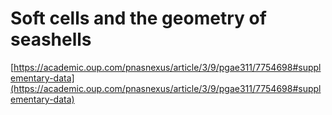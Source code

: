 # Soft cells and the geometry of seashells

[https://academic.oup.com/pnasnexus/article/3/9/pgae311/7754698#supplementary-data](https://academic.oup.com/pnasnexus/article/3/9/pgae311/7754698#supplementary-data)